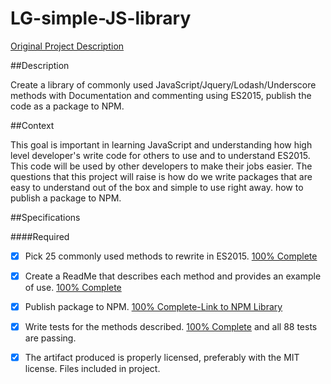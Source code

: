 # LG-simple-JS-library
[Original Project Description](http://github.com/GuildCrafts/web-development-js/issues/37)


##Description

Create a library of commonly used JavaScript/Jquery/Lodash/Underscore methods with Documentation and commenting using ES2015, publish the code as a package to NPM.


##Context

This goal is important in learning JavaScript and understanding how high level developer's write code for others to use and to understand ES2015. This code will be used by other developers to make their jobs easier. The questions that this project will raise is how do we write packages that are easy to understand out of the box and simple to use right away. how to publish a package to NPM.


##Specifications


####Required

- [X] Pick 25 commonly used methods to rewrite in ES2015. [100% Complete](https://github.com/rachel-ftw/LG-simple-JS-library/blob/master/functions.md)

- [X] Create a ReadMe that describes each method and provides an example of use. [100% Complete](https://github.com/rachel-ftw/LG-simple-JS-library/tree/master/Function-Docs)

- [X] Publish package to NPM. [100% Complete-Link to NPM Library](https://www.npmjs.com/package/simplelibrary) 

- [X] Write tests for the methods described. [100% Complete](https://github.com/rachel-ftw/LG-simple-JS-library/tree/master/spec) and all 88 tests are passing.

- [X] The artifact produced is properly licensed, preferably with the MIT license. Files included in project.
